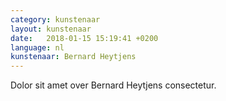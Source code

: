 ```yaml
---
category: kunstenaar
layout: kunstenaar
date:   2018-01-15 15:19:41 +0200
language: nl
kunstenaar: Bernard Heytjens
---
```


Dolor sit amet over Bernard Heytjens consectetur.